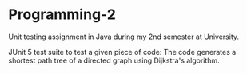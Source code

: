 # Programming-2

Unit testing assignment in Java during my 2nd semester at University.

JUnit 5 test suite to test a given piece of code:
The code generates a shortest path tree of a directed graph using Dijkstra's algorithm.
